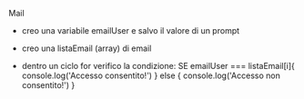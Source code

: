 Mail

<!-- Chiedi all’utente la sua email, -->

- creo una variabile emailUser e salvo il valore di un prompt

<!-- controlla che sia nella lista di chi può accedere, -->

- creo una listaEmail (array) di email

- dentro un ciclo for verifico la condizione:
SE emailUser === listaEmail[i]{
    console.log('Accesso consentito!')
} else {
    console.log('Accesso non consentito!')
}

<!-- stampa un messaggio appropriato sull’esito del controllo. -->
